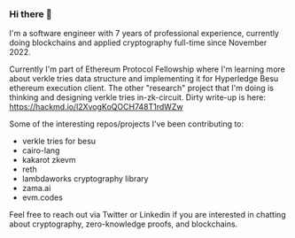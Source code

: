 ### Hi there 👋

I'm a software engineer with 7 years of professional experience, currently doing blockchains and applied cryptography full-time since November 2022.

Currently I'm part of Ethereum Protocol Fellowship where I'm learning more about verkle tries data structure and implementing it for Hyperledge Besu ethereum execution client. The other "research" project that I'm doing is thinking and designing verkle tries in-zk-circuit. Dirty write-up is here: https://hackmd.io/l2XvogKoQOCH748T1rdWZw

Some of the interesting repos/projects I've been contributing to:

- verkle tries for besu
- cairo-lang
- kakarot zkevm
- reth
- lambdaworks cryptography library
- zama.ai
- evm.codes

Feel free to reach out via Twitter or Linkedin if you are interested in chatting about cryptography, zero-knowledge proofs, and blockchains.

<!--
**dragan2234/dragan2234** is a ✨ _special_ ✨ repository because its `README.md` (this file) appears on your GitHub profile.

Here are some ideas to get you started:

- 🔭 I’m currently working on ...
- 🌱 I’m currently learning ...
- 👯 I’m looking to collaborate on ...
- 🤔 I’m looking for help with ...
- 💬 Ask me about ...
- 📫 How to reach me: ...
- 😄 Pronouns: ...
- ⚡ Fun fact: ...
-->
